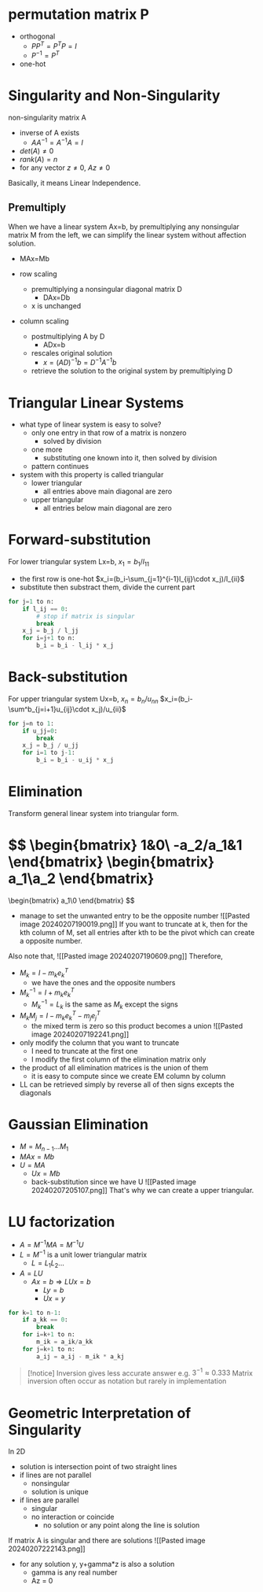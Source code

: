 # permutation matrix P
- orthogonal
	- $PP^T=P^TP=I$
	- $P^{-1}=P^T$
- one-hot

# Singularity and Non-Singularity
non-singularity matrix A
- inverse of A exists
	- $AA^{-1}=A^{-1}A=I$
- $det(A)\not=0$
- $rank(A)=n$
- for any vector $z\not=0$, $Az\not=0$

Basically, it means Linear Independence.

## Premultiply
When we have a linear system Ax=b, by premultiplying any nonsingular matrix M from the left, we can simplify the linear system without affection solution.
- MAx=Mb

- row scaling
	- premultiplying a nonsingular diagonal matrix D
		- DAx=Db
	- x is unchanged
- column scaling
	- postmultiplying A by D
		- ADx=b
	- rescales original solution
		- $x=(AD)^{-1}b=D^{-1}A^{-1}b$
	- retrieve the solution to the original system by premultiplying D

# Triangular Linear Systems
- what type of linear system is easy to solve?
	- only one entry in that row of a matrix is nonzero
		- solved by division
	- one more
		- substituting one known into it, then solved by division
	- pattern continues
- system with this property is called triangular
	- lower triangular
		- all entries above main diagonal are zero
	- upper triangular
		- all entries below main diagonal are zero

# Forward-substitution
For lower triangular system Lx=b,
$x_1=b_1/l_{11}$
- the first row is one-hot
$x_i=(b_i-\sum_{j=1}^{i-1}l_{ij}\cdot x_j)/l_{ii}$
- substitute then substract them, divide the current part

```python
for j=1 to n:
	if l_ij == 0:
		# stop if matrix is singular
		break
	x_j = b_j / l_jj
	for i=j+1 to n:
		b_i = b_i - l_ij * x_j
```

# Back-substitution
For upper triangular system Ux=b,
$x_n=b_n/u_{nn}$
$x_i=(b_i-\sum^b_{j=i+1}u_{ij}\cdot x_j)/u_{ii}$

```python
for j=n to 1:
	if u_jj=0:
		break
	x_j = b_j / u_jj
	for i=1 to j-1:
		b_i = b_i - u_ij * x_j
```

# Elimination
Transform general linear system into triangular form.

$$
\begin{bmatrix}
1&0\\
-a_2/a_1&1
\end{bmatrix}
\begin{bmatrix}
a_1\\a_2
\end{bmatrix}
=
\begin{bmatrix}
a_1\\0
\end{bmatrix}
$$
- manage to set the unwanted entry to be the opposite number
![[Pasted image 20240207190019.png]]
If you want to truncate at k, then for the kth column of M, set all entries after kth to be the pivot which can create a opposite number.

Also note that,
![[Pasted image 20240207190609.png]]
Therefore,
- $M_k=I-m_ke_k^T$
	- we have the ones and the opposite numbers
- $M_k^{-1}=I+m_ke_k^T$
	- $M_k^{-1}=L_k$ is the same as $M_k$ except the signs
- $M_kM_j=I-m_ke_k^T-m_je_j^T$
	- the mixed term is zero so this product becomes a union
![[Pasted image 20240207192241.png]]
- only modify the column that you want to truncate
	- I need to truncate at the first one
	- I modify the first column of the elimination matrix only
- the product of all elimination matrices is the union of them
	- it is easy to compute since we create EM column by column
- LL can be retrieved simply by reverse all of then signs excepts the diagonals

# Gaussian Elimination
- $M=M_{n-1}...M_1$
- $MAx=Mb$
- $U=MA$
	- $Ux=Mb$
	- back-substitution since we have U
![[Pasted image 20240207205107.png]]
That's why we can create a upper triangular.
# LU factorization
- $A=M^{-1}MA=M^{-1}U$
- $L=M^{-1}$ is a unit lower triangular matrix
	- $L=L_1L_2...$
- $A=LU$
	- $Ax=b\Rightarrow LUx=b$
		- $Ly=b$
		- $Ux=y$

```python
for k=1 to n-1:
	if a_kk == 0:
		break
	for i=k+1 to n:
		m_ik = a_ik/a_kk
	for j=k+1 to n:
		a_ij = a_ij - m_ik * a_kj
```

>[!notice]
>Inversion gives less accurate answer
>e.g. $3^{-1}\approx 0.333$
>Matrix inversion often occur as notation but rarely in implementation

# Geometric Interpretation of Singularity
In 2D
- solution is intersection point of two straight lines
- if lines are not parallel
	- nonsingular
	- solution is unique
- if lines are parallel
	- singular
	- no interaction or coincide
		- no solution or any point along the line is solution

If matrix A is singular and there are solutions
![[Pasted image 20240207222143.png]]
- for any solution y, y+gamma\*z is also a solution
	- gamma is any real number
	- Az = 0